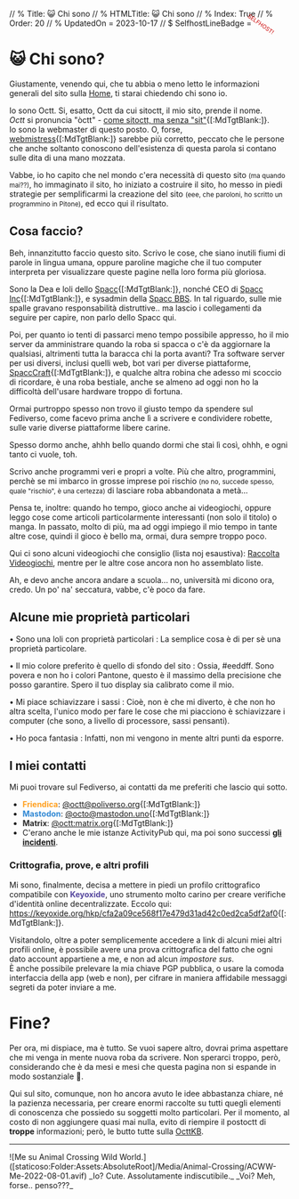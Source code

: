 // % Title: 😺 Chi sono
// % HTMLTitle: <span class="twa twa-grinning-cat"><span>😺</span></span> Chi sono
// % Index: True
// % Order: 20
// % UpdatedOn = 2023-10-17
// $ SelfhostLineBadge = <small style="Color:#CC0000; Font-Size:X-Small; Display:Inline-Block; Rotate:35deg; Margin-Left:-1.5em; Margin-Right:-1.5em;">SELFHOST!</small>

# <span class="twa twa-grinning-cat"><span>😺</span></span> Chi sono?

Giustamente, venendo qui, che tu abbia o meno letto le informazioni generali del sito sulla [Home](./index.html), ti starai chiedendo chi sono io.

Io sono Octt. Si, esatto, Octt da cui sitoctt, il mio sito, prende il nome.  
_Octt_ si pronuncia "òctt" - [come sitoctt, ma senza "sit"]([staticoso:Folder:Assets:AbsoluteRoot]/Media/sitoctt-pronuncia.flac){[:MdTgtBlank:]}.  
Io sono la webmaster di questo posto. O, forse, [webmistress](https://www.dictionary.com/browse/webmistress){[:MdTgtBlank:]} sarebbe più corretto, peccato che le persone che anche soltanto conoscono dell'esistenza di questa parola si contano sulle dita di una mano mozzata.

Vabbe, io ho capito che nel mondo c'era necessità di questo sito <small>(ma quando mai??)</small>, ho immaginato il sito, ho iniziato a costruire il sito, ho messo in piedi strategie per semplificarmi la creazione del sito <small>(eee, che paroloni, ho scritto un programmino in Pitone)</small>, ed ecco qui il risultato.

## Cosa faccio?

Beh, innanzitutto faccio questo sito. Scrivo le cose, che siano inutili fiumi di parole in lingua umana, oppure paroline magiche che il tuo computer interpreta per visualizzare queste pagine nella loro forma più gloriosa.

Sono la Dea e loli dello [Spacc](https://wikispacc.miraheze.org/wiki/Spacc){[:MdTgtBlank:]}, nonché CEO di [Spacc Inc](https://wikispacc.miraheze.org/wiki/Spacc_Inc){[:MdTgtBlank:]}, e sysadmin della [Spacc BBS](https://bbs.spacc.eu.org). In tal riguardo, sulle mie spalle gravano responsabilità distruttive.. ma lascio i collegamenti da seguire per capire, non parlo dello Spacc qui.

Poi, per quanto io tenti di passarci meno tempo possibile appresso, ho il mio server da amministrare quando la roba si spacca o c'è da aggiornare la qualsiasi, altrimenti tutta la baracca chi la porta avanti? Tra software server per usi diversi, inclusi quelli web, bot vari per diverse piattaforme, [SpaccCraft](https://wikispacc.miraheze.org/wiki/SpaccCraft){[:MdTgtBlank:]}, e qualche altra robina che adesso mi scoccio di ricordare, è una roba bestiale, anche se almeno ad oggi non ho la difficoltà dell'usare hardware troppo di fortuna.

Ormai purtroppo spesso non trovo il giusto tempo da spendere sul Fediverso, come facevo prima anche lì a scrivere e condividere robette, sulle varie diverse piattaforme libere carine.

Spesso dormo anche, ahhh bello quando dormi che stai lì così, ohhh, e ogni tanto ci vuole, toh.

Scrivo anche programmi veri e propri a volte. Più che altro, programmini, perchè se mi imbarco in grosse imprese poi rischio <small>(no no, succede spesso, quale "rischio", è una certezza)</small> di lasciare roba abbandonata a metà...

Pensa te, inoltre: quando ho tempo, gioco anche ai videogiochi, oppure leggo cose come articoli particolarmente interessanti (non solo il titolo) o manga. In passato, molto di più, ma ad oggi impiego il mio tempo in tante altre cose, quindi il gioco è bello ma, ormai, dura sempre troppo poco.

Qui ci sono alcuni videogiochi che consiglio (lista noj esaustiva): [Raccolta Videogiochi](./Raccolte/Gaming/Raccolta-Videogiochi.html), mentre per le altre cose ancora non ho assemblato liste.

Ah, e devo anche ancora andare a scuola... no, università mi dicono ora, credo. Un po' na' seccatura, vabbe, c'è poco da fare.

## Alcune mie proprietà particolari

• Sono una loli con proprietà particolari
:	La semplice cosa è di per sè una proprietà particolare.

• Il mio colore preferito è quello di sfondo del sito
:	Ossia, #eeddff. Sono povera e non ho i colori Pantone, questo è il massimo della precisione che posso garantire. Spero il tuo display sia calibrato come il mio.

• Mi piace schiavizzare i sassi
:	Cioè, non è che mi diverto, è che non ho altra scelta, l'unico modo per fare le cose che mi piacciono è schiavizzare i computer (che sono, a livello di processore, sassi pensanti).

• Ho poca fantasia
:	Infatti, non mi vengono in mente altri punti da esporre.

## I miei contatti

Mi puoi trovare sul Fediverso, ai contatti da me preferiti che lascio qui sotto.

- <b style="Color:#FFA020;">Friendica</b>: [@octt@poliverso.org](https://poliverso.org/profile/octt){[:MdTgtBlank:]}  
- <b style="Color:#3088D4;">Mastodon</b>: [@octo@mastodon.uno](https://mastodon.uno/@octo){[:MdTgtBlank:]}  
- <b style="Color:#2D2D2D;">Matrix</b>: [@octt:matrix.org](https://matrix.to/#/@octt:matrix.org){[:MdTgtBlank:]}
- C'erano anche le mie istanze ActivityPub qui, ma poi sono successi [**gli incidenti**](./Posts/2023-01-28-Problemi-Hardware-Diventano-Mentali.html).

<!--
- ~~<b style="Color:#60C000/*#7FE600*/;">Misskey</b>[:SelfhostLineBadge:]: [@octt@miss.octt.eu.org](https://miss.octt.eu.org/@octt){[:MdTgtBlank:]}~~
- ~~<b style="Color:#DF8958;">GoToSocial</b>[:SelfhostLineBadge:]: [@octt@godo.octt.eu.org](https://godo.octt.eu.org/@octt){[:MdTgtBlank:]}~~
-->

### Crittografia, prove, e altri profili

Mi sono, finalmente, decisa a mettere in piedi un profilo crittografico compatibile con <b style="Color:#56479E;">Keyoxide</b>, uno strumento molto carino per creare verifiche d'identità online decentralizzate. Eccolo qui: <https://keyoxide.org/hkp/cfa2a09ce568f17e479d31ad42c0ed2ca5df2af0>{[:MdTgtBlank:]}.

Visitandolo, oltre a poter semplicemente accedere a link di alcuni miei altri profili online, è possibile avere una prova crittografica del fatto che ogni dato account appartiene a me, e non ad alcun _impostore sus_.  
È anche possibile prelevare la mia chiave PGP pubblica, o usare la comoda interfaccia della app (web e non), per cifrare in maniera affidabile messaggi segreti da poter inviare a me.

# Fine?

Per ora, mi dispiace, ma è tutto. Se vuoi sapere altro, dovrai prima aspettare che mi venga in mente nuova roba da scrivere. Non sperarci troppo, però, considerando che è da mesi e mesi che questa pagina non si espande in modo sostanziale 😬.

Qui sul sito, comunque, non ho ancora avuto le idee abbastanza chiare, né la pazienza necessaria, per creare enormi raccolte su tutti quegli elementi di conoscenza che possiedo su soggetti molto particolari. Per il momento, al costo di non aggiungere quasi mai nulla, evito di riempire il postoctt di **troppe** informazioni; però, le butto tutte sulla [OcttKB](https://kb.octt.eu.org).

---

<div class="Center" markdown="1">
![Me su Animal Crossing Wild World.]([staticoso:Folder:Assets:AbsoluteRoot]/Media/Animal-Crossing/ACWW-Me-2022-08-01.avif)  
_Io? Cute. Assolutamente indiscutibile._  
_Voi? Meh, forse.. penso???_
</div>
